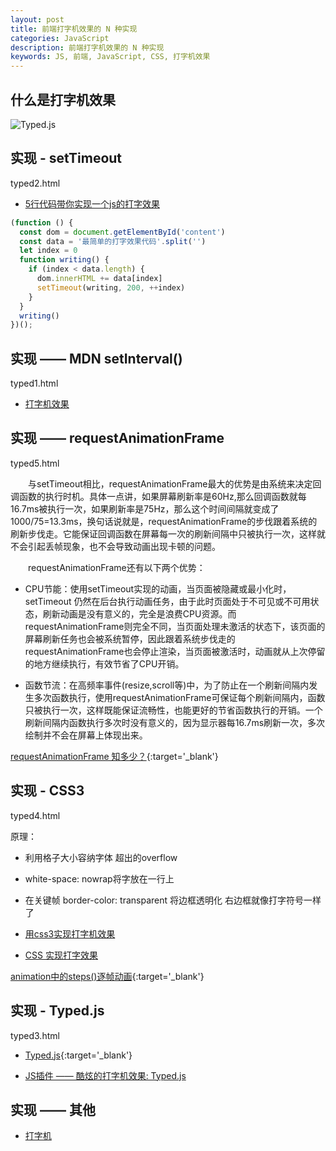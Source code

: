 ```yaml
---
layout: post
title: 前端打字机效果的 N 种实现
categories: JavaScript
description: 前端打字机效果的 N 种实现
keywords: JS, 前端, JavaScript, CSS, 打字机效果
---
```


## 什么是打字机效果

![Typed.js](https://upload-images.jianshu.io/upload_images/5318700-5d0964461b39ffdf.gif)

## 实现 - setTimeout

typed2.html
- [5行代码带你实现一个js的打字效果](https://zhuanlan.zhihu.com/p/94619915)

```js
(function () {
  const dom = document.getElementById('content')
  const data = '最简单的打字效果代码'.split('')
  let index = 0
  function writing() {
    if (index < data.length) {
      dom.innerHTML += data[index]
      setTimeout(writing, 200, ++index)
    }
  }
  writing()
})();
```

## 实现 —— MDN setInterval()

typed1.html
- [打字机效果](https://developer.mozilla.org/zh-CN/docs/Web/API/Window/setInterval#%E4%BE%8B%EF%BC%93%EF%BC%9A%E6%89%93%E5%AD%97%E6%9C%BA%E6%95%88%E6%9E%9C)

## 实现 —— requestAnimationFrame

typed5.html

&emsp;&emsp;与setTimeout相比，requestAnimationFrame最大的优势是由系统来决定回调函数的执行时机。具体一点讲，如果屏幕刷新率是60Hz,那么回调函数就每16.7ms被执行一次，如果刷新率是75Hz，那么这个时间间隔就变成了1000/75=13.3ms，换句话说就是，requestAnimationFrame的步伐跟着系统的刷新步伐走。它能保证回调函数在屏幕每一次的刷新间隔中只被执行一次，这样就不会引起丢帧现象，也不会导致动画出现卡顿的问题。

&emsp;&emsp;requestAnimationFrame还有以下两个优势：

- CPU节能：使用setTimeout实现的动画，当页面被隐藏或最小化时，setTimeout 仍然在后台执行动画任务，由于此时页面处于不可见或不可用状态，刷新动画是没有意义的，完全是浪费CPU资源。而requestAnimationFrame则完全不同，当页面处理未激活的状态下，该页面的屏幕刷新任务也会被系统暂停，因此跟着系统步伐走的requestAnimationFrame也会停止渲染，当页面被激活时，动画就从上次停留的地方继续执行，有效节省了CPU开销。

- 函数节流：在高频率事件(resize,scroll等)中，为了防止在一个刷新间隔内发生多次函数执行，使用requestAnimationFrame可保证每个刷新间隔内，函数只被执行一次，这样既能保证流畅性，也能更好的节省函数执行的开销。一个刷新间隔内函数执行多次时没有意义的，因为显示器每16.7ms刷新一次，多次绘制并不会在屏幕上体现出来。

[requestAnimationFrame 知多少？](https://www.cnblogs.com/onepixel/p/7078617.html){:target='_blank'}

## 实现 - CSS3
typed4.html

原理：
- 利用格子大小容纳字体 超出的overflow
- white-space: nowrap将字放在一行上
- 在关键帧 border-color: transparent 将边框透明化 右边框就像打字符号一样了

- [用css3实现打字机效果](https://blog.csdn.net/shenshuai00/article/details/108964144)
- [CSS 实现打字效果](https://www.cnblogs.com/xieyulin/p/7085766.html)

[animation中的steps()逐帧动画](https://www.cnblogs.com/BATAKK/p/5301819.html){:target='_blank'}

## 实现 - Typed.js

typed3.html
- [Typed.js](https://mattboldt.com/demos/typed-js/){:target='_blank'}

- [JS插件 —— 酷炫的打字机效果: Typed.js](https://www.jianshu.com/p/37ff22decc62)

## 实现 —— 其他

- [打字机](http://www.bootstrapmb.com/tag/daziji)